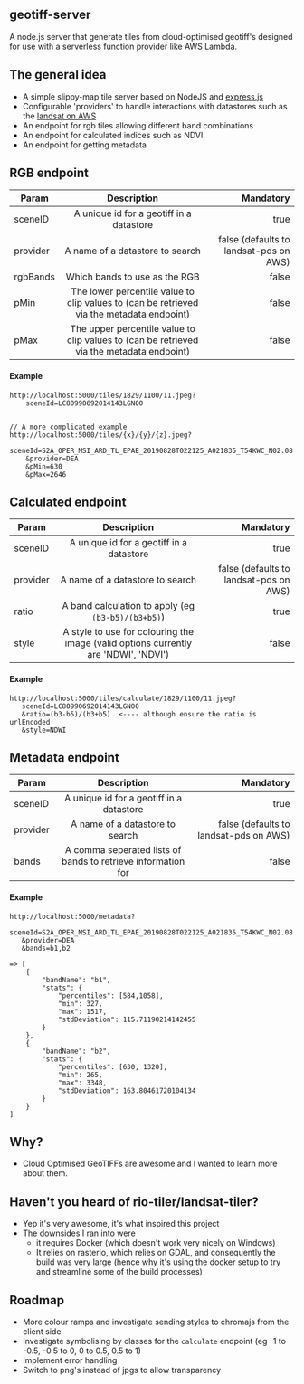 ## geotiff-server
A node.js server that generate tiles from cloud-optimised geotiff's designed for use with a serverless function provider like AWS Lambda.

## The general idea
- A simple slippy-map tile server based on NodeJS and [express.js](https://expressjs.com/)
- Configurable 'providers' to handle interactions with datastores such as the [landsat on AWS](https://landsatonaws.com/)
- An endpoint for rgb tiles allowing different band combinations
- An endpoint for calculated indices such as NDVI
- An endpoint for getting metadata

## RGB endpoint

| Param         | Description   | Mandatory  |
| ------------- |:-------------:| ----------:|
| sceneID       | A unique id for a geotiff in a datastore | true       |
| provider      | A name of a datastore to search      | false (defaults to landsat-pds on AWS)  |
| rgbBands      | Which bands to use as the RGB | false |
| pMin          | The lower percentile value to clip values to (can be retrieved via the metadata endpoint) | false |
| pMax          | The upper percentile value to clip values to (can be retrieved via the metadata endpoint) | false |


#### Example
````
http://localhost:5000/tiles/1829/1100/11.jpeg?
    sceneId=LC80990692014143LGN00


// A more complicated example
http://localhost:5000/tiles/{x}/{y}/{z}.jpeg?
    sceneId=S2A_OPER_MSI_ARD_TL_EPAE_20190828T022125_A021835_T54KWC_N02.08
    &provider=DEA
    &pMin=630
    &pMax=2646 
````

## Calculated endpoint

| Param         | Description   | Mandatory  |
| ------------- |:-------------:| ----------:|
| sceneID       | A unique id for a geotiff in a datastore | true       |
| provider      | A name of a datastore to search      | false (defaults to landsat-pds on AWS)  |
| ratio         | A band calculation to apply (eg `(b3-b5)/(b3+b5)`) | true |
| style         | A style to use for colouring the image (valid options currently are 'NDWI', 'NDVI') | false |

#### Example
````
http://localhost:5000/tiles/calculate/1829/1100/11.jpeg?
   sceneId=LC80990692014143LGN00
   &ratio=(b3-b5)/(b3+b5)  <---- although ensure the ratio is urlEncoded
   &style=NDWI
````


## Metadata endpoint

| Param         | Description   | Mandatory  |
| ------------- |:-------------:| ----------:|
| sceneID       | A unique id for a geotiff in a datastore | true       |
| provider      | A name of a datastore to search | false (defaults to landsat-pds on AWS)  |
| bands         | A comma seperated lists of bands to retrieve information for | false |

#### Example
````
http://localhost:5000/metadata?
   sceneId=S2A_OPER_MSI_ARD_TL_EPAE_20190828T022125_A021835_T54KWC_N02.08
   &provider=DEA
   &bands=b1,b2

=> [
    {
        "bandName": "b1",
        "stats": {
            "percentiles": [584,1058],
            "min": 327,
            "max": 1517,
            "stdDeviation": 115.71190214142455
        }
    },
    {
        "bandName": "b2",
        "stats": {
            "percentiles": [630, 1320],
            "min": 265,
            "max": 3348,
            "stdDeviation": 163.80461720104134
        }
    }
]

````

## Why?
- Cloud Optimised GeoTIFFs are awesome and I wanted to learn more about them.

## Haven't you heard of rio-tiler/landsat-tiler?
- Yep it's very awesome, it's what inspired this project
- The downsides I ran into were 
  - it requires Docker (which doesn't work very nicely on Windows)
  - It relies on rasterio, which relies on GDAL, and consequently the build was very large (hence why it's using the docker setup to try and streamline some of the build processes)

## Roadmap

- More colour ramps and investigate sending styles to chromajs from the client side
- Investigate symbolising by classes for the `calculate` endpoint (eg -1 to -0.5, -0.5 to 0, 0 to 0.5, 0.5 to 1)
- Implement error handling
- Switch to png's instead of jpgs to allow transparency

